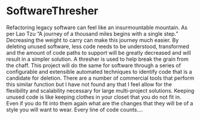 # SoftwareThresher
Refactoring legacy software can feel like an insurmountable mountain.  As per Lao Tzu “A journey of a thousand miles begins with a single step.”  Decreasing the weight to carry can make this journey much easier.  By deleting unused software, less code needs to be understood, transformed and the amount of code paths to support will be greatly decreased and will result in a simpler solution.
A thresher is used to help break the grain from the chaff.  This project will do the same for software through a series of configurable and extensible automated techniques to identify code that is a candidate for deletion.  There are a number of commercial tools that perform this similar function but I have not found any that I feel allow for the flexibility and scalability necessary for large multi-project solutions.
Keeping unused code is like keeping clothes in your closet that you do not fit in.  Even if you do fit into them again what are the changes that they will be of a style you will want to wear.
Every line of code counts….
